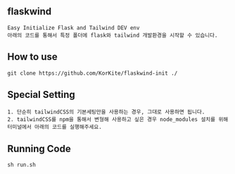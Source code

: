 ## flaskwind
    Easy Initialize Flask and Tailwind DEV env
    아래의 코드를 통해서 특정 폴더에 flask와 tailwind 개발환경을 시작할 수 있습니다.
    
## How to use
    git clone https://github.com/KorKite/flaskwind-init ./

## Special Setting
    1. 단순히 tailwindCSS의 기본세팅만을 사용하는 경우, 그대로 사용하면 됩니다.
    2. tailwindCSS를 npm을 통해서 변형해 사용하고 싶은 경우 node_modules 설치를 위해 터미널에서 아래의 코드를 실행해주세요.

## Running Code
    sh run.sh
